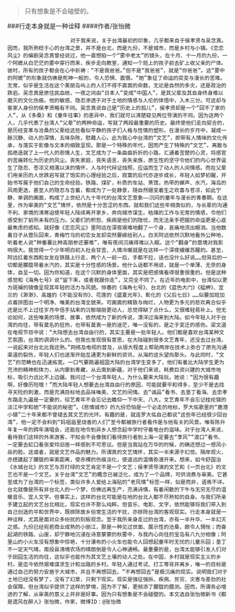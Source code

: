 > 只有想象是不会碰壁的。

###行走本身就是一种诠释
####作者/张怡微

						对于我来说，关于台湾最初的印象，几乎都来自于侯孝贤与吴念真。因而，我所熟稔于心的台湾之景，并不是台北，而是九份，不是城市，而是乡村与小镇。《恋恋风尘》的编剧吴念真曾经说过，他一直想拍一个“雾中老太”的镜头，在十月、十一月的九份，一个阿嬷从白茫茫的雾中穿行而来，疾步走向教室，通知一个班上的孩子前去矿上收父亲的尸体。彼时，所有的孩子都会在心中祈祷：“不是我爸爸。”但不是“我爸爸”，就是“你爸爸”。这“雾中的阿嬷”的形象就仿佛是死神一般的，令人恐惧、震慑。“她”象征了命运的突变与漫长的苦难。无常，似乎是生活在这个美丽岛屿上的人们不得不直面的命数，无论是自然的多灾，还是政治的跌宕。吴念真是原住民血统，一夜之间由“日本人”变成“中国人”，是其父辈及其自身终身难以磨灭的文化伤痕。他的敏感、隐忍渗透于对于土地的情感与人伦的体悟中，入木三分。可这却与客家人身份的侯孝贤略有不同。吴念真说自己是“历史上的孤儿”，侯孝贤却是一个“回不了家的人”，从《多桑》和《童年往事》的差异中，我们就可以清楚窥见两位导演的不同。因为这两个人，几乎代表了台湾人“父辈”的两种命运，写就了两段最重要的历史。最终使他们走向契合的，是历经变革与沧桑的父辈给这些看似平静的孩子们人格与性情的塑形。在漫长的岁月中，凝成一脉沉静、动人的深情，五味杂陈，慰藉人心。此为我心中台湾的“文艺”，即带有人情味的文化传承，与落实于影像与文本的细致呈现。那是一个特殊的年代，因而产生了特殊的“文艺”。离散与孤绝造就了上一代人的悲情人生，文艺成为了一条曲曲折折的小路，汇通着苦楚的心灵，将感官的苦痛转化为历史的风尘。丧失家庭，丧失语言，丧失亲族，原生性的坚守令他们的内心世界诞生了隐忍、苍凉又相濡以沫的情怀，人与时代辩证烛照，应运而生了动人的人间情感。而在父辈们用亲历的人世跌宕写就了饱实的心理经验之后，寂寞的后代亦逐步成长，年轻人如梦初醒，开始书写属于他们自己的生命经验。铁路、煤矿，朴质的车站、茶馆，热带的蝉声、水汽，海岛的风雨更迭，甚至人的隐忍与含蓄，都成为了一处静景，随自然嬗变着生之欢喜与苍凉，如此宁静、单调的画面，构成了上世纪八九十年代的台湾文艺意象——沉闷的童年与漫长的青春期。在这里，作为审美的“文艺”情怀，依然是十分苦涩的东西。就和我们这些年相类似的，与长辈的沟通不利、家境的清寒迫使年轻人陆续离开家乡，奔向城市谋生。枯燥的工作与无常的情感，令他们感受到了前所未有的压力。父辈们的积怨、疾病是他们的隐忧，而无法亲手把握的命运更是心底最焦虑的感知。就好像《恋恋风尘》里阿远在深夜艰难地翻了一个身，哀痛地流出眼泪。当他数着日子从营队回来，青梅竹马的初恋女友却突然要嫁给别人。白天阿远依然沉默地看外公种地，听着老人说“种番薯比种高丽参还要难”，唯有夜间沉痛得难以入眠。这个“翻身”的意境对我影响很大。我觉得一个少年明白初入社会甘苦、人情冷暖就是在这样一个深夜缓缓苏醒的。甚至，阿远扛着东西和女友在铁路上行走，两个人一前一后，手都不拉，话也没什么好说……但背后的一切都是朦胧带着水汽的，其实是十分性感的场景。他什么话都不用说，就是一个单薄、无奈的身体，自呈一切。因为你知道，在这个沉默的身体里面，其实是把感情看得很重很重的。但是这种感觉和《海角七号》说“留下来，或者我跟你走”，又完全不同了。在近年的电影中，台湾似以更为斑斓的镜像呈现其年轻的活力与风貌。恒春的《海角七号》、台北的《蓝色大门》《艋舺》、宜兰的《渺渺》、高雄的《不能没有你》、花莲的《盛夏光年》、彰化的《父后七日》……似要加班加点着拼图出一个明净、唯美的台湾全貌来。可画面的精致与绚烂，人物更为多元的悲欢离合似乎还是比不上过往岁月中信手拈来的沉郁端丽更动人，总觉得缺了点什么，又很难轻易补上。但无论如何，这些唯美的场景、故事，依然成为了新的传说，漂洋过海来到大陆。如今年轻人对于台湾的向往，带有莫名的狂热，也带有莫衷一是的迷茫，唯一没有的，是之于变迁的感伤。梁文道在电视节目中说：“大陆想去台湾自由行的，其实主要是一批年轻人。他们都是喜欢台湾某种文艺氛围，台湾的调调什么的。但我也发现很有意思，在大陆碰到很多文艺青年，还没去过台湾，一说起来对台北比我还熟。”网络及电视的普及，从很大程度上帮助两岸在技术上弥合了原先沟通渠道的裂伤，年轻人们也逐渐开始互通更为新鲜的资讯，从海的这头望向那头。与此同时，“文艺”的范畴也在迅速拓宽。一口气要跑遍祖国大陆的台湾学生变多了，他们有着比大陆学生更为充沛的精神和体力，从内蒙到青藏，从云南到新疆，对于他们来说，耗费巨资兴建的大城市地标，吸引力远比不上边疆。我问过一个台湾年轻人，为什么要来大陆玩，她说：“因为很有趣啊，好像历险哦！”而大陆年轻人想要去台湾自由行的原因，可能就要平和得多，至少不是去找寻天险的刺激，而是充满目标地去品味唯美、文艺的闲情。去“诚品”看书、去垦丁看海、去忠孝东路走九遍是一定要的，综艺青年不会忘记去瞻仰一下中天、八大，文艺青年不会忘记桂纶镁的淡江中学和她“不能说的秘密”。《悲情城市》的九份恐怕是一个必走的地标，罗大佑歌里的“鹿港小镇”二十年来都不曾褪去其文艺的光环。有趣的是，就连罗大佑自己都说“这些年已经很少回台湾”，他一定不会料到“妈祖庙里烧香的人们”至今都被旅行者看作是与他有关的风景。唯有陈升年复一年的跨年演唱会，还能在地令到异乡人想念起中学时守着电台的滋味。对于台湾人来说，看待我们这样的外来游客，不知会不会像我们看待旅行者到上海一定要去“季风”“渡口”看书、一定要去虹口看张爱玲旧居一样感到不可思议。但是当我站在万华的时候，的确还想过一想凤小岳的脸。这或者，就是文艺作品的魅力。所谓真的文艺情怀，其实一半来源于幻觉。隔岸观火，亦搭建起了朦胧的审美距离，使赤裸的伤痕淡化，使遥远的温情弥漫开来。想来，如今舒国治《水城台北》的文艺与苏打绿的文艺肯定不是一个文艺；侯孝贤导演的文艺和《一页台北》的文艺也不是一个文艺。关于台湾“文艺”的概念已被泛化，成为了一个品牌，可供消费与审美。它甚至成为了台湾的一个标签，类似许多人爱给上海贴的“老风情”标签一样，似是而非，语焉不详。台北就像是所有非台北人的一个梦，仿佛远离生产，充满诗情，有着闲散的下午与无穷无尽的温暖音乐、宜人文字。但事实上，这样的台北可能是在地的台北人都不尽熟知的自身。与我们所亲手建立起的文艺台北相比，现实也许不那么纯粹。但音乐、电影、文字，依然能够将我们带入到自己创造的平和世界中，既排除故乡俗常生活的干扰，亦排除台湾的客观现实。行走本身就是一种诠释，尤其是面对众多纷扰的刻板观念。至于我所亲身走过的台湾，亦有一半升华、一半幻灭之感。九份已经宛若商业成熟的小丽江，那是一种见过世面、展示性的沧桑，颇令人惆怅；而奋起湖的铁路、山崖，却宁静地沉浸在诗意蒙蒙的秋雾中，与我内心向往的宝岛有八九分相像；阿里山的小火车没有想象中惊艳，十分瀑布的小火车也能令人回想起童年时无忧的儿童乐园；垦丁不一定天气晴，南投县清境农场的晴朗倒是令人心神通畅。最重要的是，台湾太能够引发人们对于田园生活的向往，这似乎也能作为其文艺土壤的动人之处。在中国，乡村就是现实主义的乡村。是迄今依然艰难谋求生计和出路的乡村。年轻人通过考试、打工等背井离乡，唯一的目标是通过自己的努力安居于大城市，并且不再想回去。“不再想回去”是极沉痛的现实。说明我们对于土地已经没有梦了，没有了幻景，只剩下现实。现实是强征强拆、疾病、贫穷、灾害与差劲的社会保障。但台湾似乎提供了这样的梦境，因为不了解，更频添了朦胧的臆测。因而，所谓务必增进的了解，从审美的意义上并非是好事。因为只有想象是不会碰壁的。本文选自张怡微新书《都是遗风在醉人》张怡微，作家，微博ID：@张怡微  